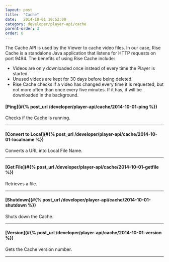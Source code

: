 ```yaml
---
layout: post
title:  "Cache"
date:   2014-10-01 10:52:00
category: developer/player-api/cache
parent-order: 3
order: 0
---
```


The Cache API is used by the Viewer to cache video files. In our case, Rise Cache is a standalone Java application that listens for HTTP requests on port 9494. The benefits of using Rise Cache include:

- Videos are only downloaded once instead of every time the Player is started.
- Unused videos are kept for 30 days before being deleted.
- Rise Cache checks if a video has changed every time it is requested, but not more often than once every five minutes. If it has, it will be downloaded in the background.

#### [Ping](#{% post_url /developer/player-api/cache/2014-10-01-ping %})

Checks if the Cache is running.

***

#### [Convert to Local](#{% post_url /developer/player-api/cache/2014-10-01-localname %})

Converts a URL into Local File Name.

***

#### [Get File](#{% post_url /developer/player-api/cache/2014-10-01-getfile %})

Retrieves a file.

***

#### [Shutdown](#{% post_url /developer/player-api/cache/2014-10-01-shutdown %})

Shuts down the Cache.

***

#### [Version](#{% post_url /developer/player-api/cache/2014-10-01-version %})

Gets the Cache version number.

***
